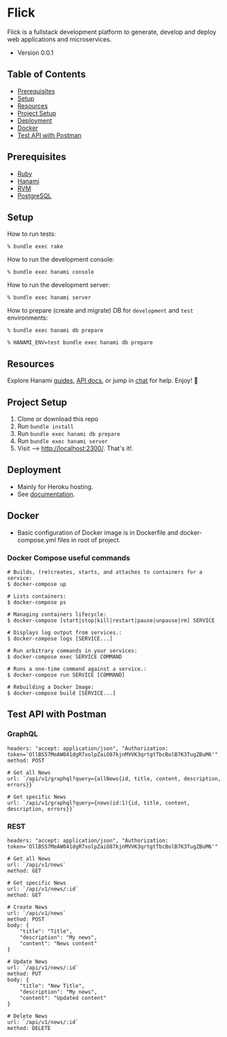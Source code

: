 # Flick
Flick is a fullstack development platform to generate, develop and deploy web applications and microservices. 

* Version 0.0.1

## Table of Contents
* [Prerequisites](#prerequisites)
* [Setup](#setup)
* [Resources](#resources)
* [Project Setup](#project-setup)
* [Deployment](#deployment)
* [Docker](#docker)
* [Test API with Postman](#test-api-with-postman)

## Prerequisites
* [Ruby](https://www.ruby-lang.org/en/downloads/)
* [Hanami](https://guides.hanamirb.org/introduction/getting-started/)
* [RVM](https://rvm.io/)
* [PostgreSQL](https://www.postgresql.org/docs/)

## Setup
How to run tests:
```
% bundle exec rake
```

How to run the development console:
```
% bundle exec hanami console
```

How to run the development server:
```
% bundle exec hanami server
```

How to prepare (create and migrate) DB for `development` and `test` environments:
```
% bundle exec hanami db prepare

% HANAMI_ENV=test bundle exec hanami db prepare
```

## Resources
Explore Hanami [guides](http://hanamirb.org/guides/), [API docs](http://docs.hanamirb.org/1.3.0/), or jump in [chat](http://chat.hanamirb.org) for help. Enjoy! 🌸

## Project Setup
1. Clone or download this repo
2. Run `bundle install`
3. Run `bundle exec hanami db prepare`
4. Run `bundle exec hanami server`
5. Visit --> [http://localhost:2300/](http://localhost:2300/). That's it!.

## Deployment
* Mainly for Heroku hosting.
* See [documentation](./DEPLOYMENT.md).

## Docker
* Basic configuration of Docker image is in Dockerfile and docker-compose.yml files in root of project.

### Docker Compose useful commands
```shell
# Builds, (re)creates, starts, and attaches to containers for a service:
$ docker-compose up

# Lists containers:
$ docker-compose ps

# Managing containers lifecycle:
$ docker-compose [start|stop|kill|restart|pause|unpause|rm] SERVICE

# Displays log output from services.:
$ docker-compose logs [SERVICE...]

# Run arbitrary commands in your services:
$ docker-compose exec SERVICE COMMAND

# Runs a one-time command against a service.:
$ docker-compose run SERVICE [COMMAND]

# Rebuilding a Docker Image:
$ docker-compose build [SERVICE...]
```

## Test API with Postman
### GraphQL
```shell
headers: "accept: application/json", "Authorization: token='OllBS57MeAW041dgR7xolpZaiO87kjnMVVK3qrtgtTbcBolB7K3TugZBuM6'"
method: POST

# Get all News
url: `/api/v1/graphql?query={allNews{id, title, content, description, errors}}`

# Get specific News 
url: `/api/v1/graphql?query={news(id:1){id, title, content, description, errors}}`
```

### REST
```shell
headers: "accept: application/json", "Authorization: token='OllBS57MeAW041dgR7xolpZaiO87kjnMVVK3qrtgtTbcBolB7K3TugZBuM6'"

# Get all News
url: `/api/v1/news`
method: GET

# Get specific News 
url: `/api/v1/news/:id`
method: GET

# Create News
url: `/api/v1/news`
method: POST
body: {
    "title": "Title",
    "description": "My news",
    "content": "News content"
}

# Update News 
url: `/api/v1/news/:id`
method: PUT
body: {
    "title": "New Title",
    "description": "My news",
    "content": "Updated content"
}

# Delete News 
url: `/api/v1/news/:id`
method: DELETE
```
